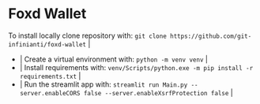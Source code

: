 # Foxd Wallet
To install locally clone repository with: `git clone https://github.com/git-infinianti/foxd-wallet`               |
- |
Create a virtual environment with: `python -m venv venv`                                                          |
- |
Install requirements with: `venv/Scripts/python.exe -m pip install -r requirements.txt`                           |
- |
Run the streamlit app with: `streamlit run Main.py --server.enableCORS false --server.enableXsrfProtection false` |
